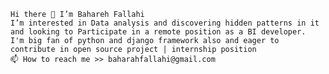 
    Hi there 👋 I’m Bahareh Fallahi
    I’m interested in Data analysis and discovering hidden patterns in it and looking to Participate in a remote position as a BI developer. 
    I'm big fan of python and django framework also and eager to contribute in open source project | internship position
    📫 How to reach me >> baharahfallahi@gmail.com 
